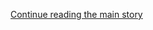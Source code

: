 <div id="app">

<div class="css-1ichrj1 e12j3pa50">

<div class="css-1lzk3av e12j3pa51">

<div class="css-142l3g4">

[Continue reading the main
story](#after-dfp-ad-top)

<div class="ad dfp-ad-top-wrapper" style="text-align:center;height:100%;display:block">

<div id="dfp-ad-top" class="place-ad" data-position="top" data-size-key="top">

</div>

</div>

<div id="after-dfp-ad-top">

</div>

</div>

</div>

</div>

<div>

<div class="NYTAppHideMasthead css-1r6wvpq e1suatyy0">

<div class="section css-ui9rw0 e1suatyy2">

<div class="css-11hrj97 er09x8g0">

<div class="css-6n7j50">

</div>

<span class="css-1dv1kvn">Sections</span>

<div class="css-10488qs">

<span class="css-1dv1kvn">SEARCH</span>

</div>

[Skip to content](#site-content)[Skip to site
index](#site-index)

</div>

<div class="css-8xdxq2 e1huz5gh0">

</div>

<div class="css-8pe5zk">

  - [English](/)
  - [Español](https://www.nytimes.com/es/)
  - [中文](https://cn.nytimes.com)

</div>

</div>

<div id="masthead-bar-one" class="section hasLinks css-165o1d9 e1csuq9d3">

<div class="css-bpgv3s e1csuq9d0">

</div>

<div class="css-1uqjmks e1csuq9d1">

</div>

<div class="css-9e9ivx">

[](https://myaccount.nytimes.com/auth/login?response_type=cookie&client_id=vi)

</div>

<div class="css-bfvq22 e1csuq9d2">

[Today’s
Paper](https://www.nytimes.com/section/todayspaper)

</div>

</div>

<div class="css-stscvm">

<div class="css-158f1cv" data-testid="masthead-desktop-logo">

</div>

</div>

<div class="css-wu78io">

</div>

<div class="css-1y7qxpi" data-aria-hidden="true" style="visibility:hidden">

<div class="css-1llhclm">

  - 
  - 
  - [World](https://www.nytimes.com/section/world)

  - [U.S.](https://www.nytimes.com/section/us)

  - [Politics](https://www.nytimes.com/section/politics)

  - [N.Y.](https://www.nytimes.com/section/nyregion)

  - [Business](https://www.nytimes.com/section/business)

  - [Opinion](https://www.nytimes.com/section/opinion)

  - [Tech](https://www.nytimes.com/section/technology)

  - [Science](https://www.nytimes.com/section/science)

  - [Health](https://www.nytimes.com/section/health)

  - [Sports](https://www.nytimes.com/section/sports)

  - [Arts](https://www.nytimes.com/section/arts)

  - [Books](https://www.nytimes.com/section/books)

  - [Style](https://www.nytimes.com/section/style)

  - [Food](https://www.nytimes.com/section/food)

  - [Travel](https://www.nytimes.com/section/travel)

  - [Magazine](https://www.nytimes.com/section/magazine)

  - [T Magazine](https://www.nytimes.com/section/t-magazine)

  - [Real Estate](https://www.nytimes.com/section/realestate)

  - [Video](https://www.nytimes.com/video)

</div>

</div>

<div class="css-1d8a290" data-testid="masthead-mini-nav">

  - [World](https://www.nytimes.com/section/world)
  - [U.S.](https://www.nytimes.com/section/us)
  - [Politics](https://www.nytimes.com/section/politics)
  - [N.Y.](https://www.nytimes.com/section/nyregion)
  - [Business](https://www.nytimes.com/section/business)
  - [Opinion](https://www.nytimes.com/section/opinion)
  - [Tech](https://www.nytimes.com/section/technology)
  - [Science](https://www.nytimes.com/section/science)
  - [Health](https://www.nytimes.com/section/health)
  - [Sports](https://www.nytimes.com/section/sports)
  - [Arts](https://www.nytimes.com/section/arts)
  - [Books](https://www.nytimes.com/section/books)
  - [Style](https://www.nytimes.com/section/style)
  - [Food](https://www.nytimes.com/section/food)
  - [Travel](https://www.nytimes.com/section/travel)
  - [Magazine](https://www.nytimes.com/section/magazine)
  - [T Magazine](https://www.nytimes.com/section/t-magazine)
  - [Real
Estate](https://www.nytimes.com/section/realestate)
  - [Video](https://www.nytimes.com/video)

</div>

</div>

</div>

<div data-aria-hidden="false">

<div id="site-content" data-role="main">

<div class="css-189d5rw e6b6cmu0">

<div class="css-1yuan6h">

<div class="css-xc44bh">

<div class="section css-o3tihn eq74mwp0" data-block-tracking-id="Briefings" data-testid="block-Briefings">

<div class="css-avqkzc">

<div class="css-1sm6zs8">

<div class="css-1om4z5c">

<div class="css-ydsmmq">

<div class="css-1ee8y2t assetWrapper">

<div class="css-geek62">

<div class="css-1d537rb e18972d70" media="[object Object]">

[](/2020/07/31/podcasts/the-daily/vanessa-guillen-military-metoo.html)

<div class="css-1g8bx4t">

![](https://static01.nyt.com/images/2017/01/29/podcasts/the-daily-album-art/the-daily-album-art-square320-v4.png)

</div>

</div>

[](/2020/07/31/podcasts/the-daily/vanessa-guillen-military-metoo.html)

<div class="css-8oysku e18972d71" type="1">

<div class="css-1iexn6j e1voiwgp1">

## Listen to ‘The Daily’

</div>

</div>

<div class="css-8oysku e18972d71">

A \#MeToo moment in the
military.

</div>

</div>

</div>

</div>

<div class="css-ydsmmq">

<div class="css-1ee8y2t assetWrapper">

<div class="css-geek62">

<div class="css-1d537rb e18972d70" media="[object Object]">

[](/2020/07/31/business/dealbook/tech-earnings-economy.html)

<div class="css-1g8bx4t">

![](https://static01.nyt.com/images/2020/05/13/business/dealbook-nl-icon/dealbook-nl-icon-square640.jpg?quality=75&auto=webp&disable=upscale&width=350)

</div>

</div>

[](/2020/07/31/business/dealbook/tech-earnings-economy.html)

<div class="css-8oysku e18972d71" type="1">

<div class="css-1iexn6j e1voiwgp1">

## In the ‘DealBook’ Newsletter

</div>

</div>

<div class="css-8oysku e18972d71">

They made how
much?

</div>

</div>

</div>

</div>

<div class="css-ydsmmq">

<div class="css-1ee8y2t assetWrapper">

<div class="css-geek62">

<div class="css-1d537rb e18972d70" media="[object Object]">

[](/2020/07/30/podcasts/nice-white-parents-serial.html)

<div class="css-1g8bx4t">

![](https://static01.nyt.com/images/2020/07/21/podcasts/nice-white-parents-album-art/nice-white-parents-album-art-square320.jpg)

</div>

</div>

[](/2020/07/30/podcasts/nice-white-parents-serial.html)

<div class="css-8oysku e18972d71" type="1">

<div class="css-1iexn6j e1voiwgp1">

## Listen to ‘Nice White Parents’

</div>

</div>

<div class="css-8oysku e18972d71">

When a group of white families came to one predominantly Black
school.

</div>

</div>

</div>

</div>

</div>

<div class="css-1y8l3jc">

<div class="css-7utnqv">

<div class="css-rlo25n e1ll57lj2">

</div>

</div>

<div class="css-1hesgbm">

</div>

</div>

</div>

</div>

</div>

</div>

</div>

<div class="css-698um9">

<div class="css-1tk5puc">

<div class="css-jbmajz">

<div>

<div class="section css-15zaaaz eq74mwp0" data-block-tracking-id="Top Stories" data-testid="block-TopStories">

<div class="css-1oxv4in e1aa0s8g0">

<div class="css-1qiat4j eqveam63">

<div class="css-1yoguk1 eqveam60">

<div class="css-qvz0vj eqveam61">

<div class="css-1aew2eb eqveam62">

<div class="css-1ee8y2t assetWrapper">

<div class="css-6p6lnl">

[](/2020/07/31/us/politics/trump-usps-mail-delays.html)

<div class="css-debyuq e1voiwgp1">

## <span>Mail Delays Fuel Fear Trump Is Undercutting Postal System Before Vote</span>

</div>

  - President Trump’s yearslong assault on the Postal Service and his
    increasingly dire warnings about the dangers of voting by mail are
    colliding.
  - The result has been to generate new concerns about how he could
    influence an election conducted during a pandemic.

<div>

<div class="css-na047m">

</div>

</div>

</div>

</div>

</div>

</div>

</div>

<div class="css-zmmks0 eqveam60">

<div class="css-1qj0wac eqveam61">

<div class="css-1aew2eb eqveam62">

<div class="css-1qiat4j eqveam63">

<div class="css-ws86q6 eqveam60">

<div class="css-1qj0wac eqveam61">

[](/2020/07/31/us/politics/trump-usps-mail-delays.html)

<div class="css-1g8bx4t">

![The Postal Service has struggled financially for years, in part
because of its legal obligation to deliver mail everywhere.
<span class="credit">Paul Ratje/Agence France-Presse — Getty
Images</span>](https://static01.nyt.com/images/2020/07/31/multimedia/31dc-postal/merlin_172107963_a2c16fe7-bd41-4b56-8445-524d4cce31e7-threeByTwoSmallAt2X.jpg?quality=75&auto=webp&disable=upscale)

</div>

</div>

</div>

<div class="css-778gjy eqveam60">

<div class="css-1qj0wac eqveam61">

<div class="css-1ee8y2t assetWrapper">

<div class="css-6p6lnl">

[](/2020/07/31/us/politics/joseph-biden-vice-president.html)

<div class="css-debyuq e1voiwgp1">

## Lobbying Intensifies Among V.P. Candidates as Biden’s Search Nears End

</div>

Two women, Representative Karen Bass and Susan Rice, the former national
security adviser, are among the most formidable contenders on Joe
Biden’s list.

<div>

<div class="css-na047m">

</div>

</div>

</div>

</div>

</div>

</div>

</div>

<div class="css-1ee8y2t assetWrapper">

<div class="css-6p6lnl">

[](/2020/07/31/business/trump-financial-disclosure.html)

<div class="css-debyuq e1voiwgp1">

## Trump Family Business Made Modest Gains in 2019, Disclosure Shows

</div>

A new financial disclosure is the only official public detailing of
President Trump’s personal
finances.

<div>

<div class="css-na047m">

</div>

</div>

</div>

</div>

</div>

</div>

</div>

</div>

</div>

<div class="css-1nuzdmm e1aa0s8g0">

<div class="css-1aew2eb eqveam62">

<div>

<div class="css-1qiat4j eqveam63">

<div class="css-1yoguk1 eqveam60">

<div class="css-qvz0vj eqveam61">

<div class="css-1aew2eb eqveam62">

<div class="css-1ee8y2t assetWrapper">

<div class="css-6p6lnl">

[](/2020/07/31/world/coronavirus-covid-19.html)

<div class="css-debyuq e1voiwgp1">

## <span>$600-a-Week Lifeline for Unemployed Americans Expires After Impasse</span>

</div>

  - White House officials and Democrats blamed each other for the
    expiration of the jobless aid payment.
  - California became the first state to reach 500,000 total coronavirus
    cases. Here’s the
latest.

<div class="css-1slnf6i">

<div class="css-na047m">

<span class="css-eiiu5n e2clvhq0"><span class="newsStatus">live</span></span>

</div>

</div>

</div>

</div>

</div>

</div>

</div>

<div class="css-zmmks0 eqveam60">

<div class="css-1qj0wac eqveam61">

<div class="css-1g8bx4t">

![](https://static01.nyt.com/newsgraphics/2020/03/16/coronavirus-maps/a09fc8faff804364a953071ca46abcfcdc4e40ba/build/curve-grid/cases/total/USA.svg)

</div>

</div>

</div>

</div>

</div>

<div>

<div class="css-1qiat4j eqveam63">

<div class="css-bs48m0 eqveam60">

<div class="css-1qj0wac eqveam61">

<div class="css-1ee8y2t assetWrapper">

<div class="css-6p6lnl">

[](/2020/07/31/us/politics/trump-coronavirus-testing.html)

<div class="css-debyuq e1voiwgp1">

## Trump’s Testing Chief Concedes a Lag in Test Results

</div>

Getting all virus tests back within 72 hours, which many experts said
was critical, isn’t currently possible, Adm. Brett Giroir told
lawmakers.

<div>

<div class="css-na047m">

</div>

</div>

</div>

</div>

</div>

</div>

<div class="css-bs48m0 eqveam60">

<div class="css-1qj0wac eqveam61">

<div class="css-1ee8y2t assetWrapper">

<div class="css-6p6lnl">

[](/2020/07/31/health/coronavirus-children-camp.html)

<div class="css-debyuq e1voiwgp1">

## Virus Infected Hundreds at a Georgia Summer Camp

</div>

The camp took precautions but did not require campers to wear masks, the
C.D.C. reported. Singing and cheering may have contributed to the
spread.

<div>

<div class="css-na047m">

</div>

</div>

</div>

</div>

</div>

</div>

</div>

</div>

</div>

</div>

<div class="css-1nuzdmm e1aa0s8g0">

<div class="css-1ee8y2t assetWrapper">

<div class="css-1g8bx4t">

![](https://static01.nyt.com/newsgraphics/2020/03/16/coronavirus-maps/a09fc8faff804364a953071ca46abcfcdc4e40ba/images/orphan_usa-threeByTwoSmallAt2X.png)

</div>

</div>

</div>

<div class="css-1nuzdmm e1aa0s8g0">

<div>

<div class="css-1qiat4j eqveam63">

<div class="css-1fgqvm0 eqveam60">

<div class="css-1qj0wac eqveam61">

<div class="css-1ee8y2t assetWrapper">

<div class="css-6p6lnl">

[](/2020/07/31/technology/twitter-hack-arrest.html)

<div class="css-debyuq e1voiwgp1">

## <span>Florida Teenager Is Charged as ‘Mastermind’ of Twitter Hack</span>

</div>

The authorities arrested a 17-year-old who they said targeted prominent
people, including former President Barack Obama. Two others were also
charged.

<div>

<div class="css-na047m">

</div>

</div>

</div>

</div>

</div>

</div>

<div class="css-ws86q6 eqveam60">

<div class="css-1qj0wac eqveam61">

<div class="css-1aew2eb eqveam62">

<div class="css-1ee8y2t assetWrapper">

<div class="css-6p6lnl">

[](/2020/07/31/technology/tiktok-microsoft.html)

<div class="css-debyuq e1voiwgp1">

## Microsoft Said to Be in Talks to Buy TikTok, as Trump Weighs Curtailing App

</div>

The talks come as the video app’s ownership by a Chinese company is
under scrutiny by the White House and
lawmakers.

<div>

<div class="css-na047m">

</div>

</div>

</div>

</div>

</div>

</div>

</div>

</div>

</div>

</div>

<div class="css-1nuzdmm e1aa0s8g0">

<div>

<div class="css-1qiat4j eqveam63">

<div class="css-1fgqvm0 eqveam60">

<div class="css-1qj0wac eqveam61">

<div class="css-1ee8y2t assetWrapper">

<div class="css-6p6lnl">

[](/2020/07/31/business/media/james-murdoch-resigns-news-corp.html)

<div class="css-debyuq e1voiwgp1">

## <span>James Murdoch Resigns From Board of Rupert Murdoch’s News Corp</span>

</div>

“My resignation is due to disagreements over certain editorial content,”
Mr. Murdoch wrote, severing his formal ties to his father’s media
empire.

<div>

<div class="css-na047m">

</div>

</div>

</div>

</div>

</div>

</div>

<div class="css-ws86q6 eqveam60">

<div class="css-1qj0wac eqveam61">

<div class="css-1aew2eb eqveam62">

<div class="css-1ee8y2t assetWrapper">

<div class="css-6p6lnl">

[](/2020/07/31/business/europe-economy-recovery-coronavirus.html)

<div class="css-debyuq e1voiwgp1">

## Despite Historic Plunge, Europe’s Economy Flashes Signs of Recovery

</div>

European countries that have better contained the virus are poised for
speedier economic recovery than the United
States.

<div>

<div class="css-na047m">

</div>

</div>

</div>

</div>

</div>

</div>

</div>

</div>

</div>

</div>

<div class="css-1nuzdmm e1aa0s8g0">

<div class="css-1ee8y2t assetWrapper">

<div class="css-1g8bx4t">

<div>

</div>

</div>

</div>

</div>

<div class="css-1nuzdmm e1aa0s8g0">

<div class="css-1ee8y2t assetWrapper">

<div class="css-1qiat4j eqveam63">

<div class="css-1yoguk1 eqveam60">

<div class="css-qvz0vj eqveam61">

[](/2020/07/31/world/asia/hong-kong-election-national-security-law.html)

<div class="css-debyuq e1voiwgp1">

## <span>With Security Law as a Cudgel, Beijing Cracks Down on Hong Kong</span>

</div>

The Chinese government has used the letter and spirit of the law to
crush Hong Kong’s pro-democracy opposition with surprising ferocity.

<div>

<div class="css-na047m">

</div>

</div>

</div>

</div>

<div class="css-zmmks0 eqveam60">

<div class="css-1qj0wac eqveam61">

[](/2020/07/31/world/asia/hong-kong-election-national-security-law.html)

<div class="css-1g8bx4t">

<div class="css-zjzyr8">

<div data-testid="lazyimage-container" style="height:480px">

</div>

</div>

<div class="section css-1xdhyk6 e2u1rkt0" data-aria-hidden="true">

The Chinese government has used the national security law to crush Hong
Kong’s pro-democracy opposition with a ferocity that has surprised even
some pro-Beijing officials in the territory. <span class="credit">Lam
Yik Fei for The New York
Times</span>

</div>

</div>

</div>

</div>

</div>

</div>

</div>

</div>

</div>

</div>

<div class="css-717c4s">

<div>

<div class="section css-1g8pbzc eq74mwp0" data-block-tracking-id="Opinion" data-testid="block-Opinion">

[](https://www.nytimes.com/section/opinion?pagetype=Homepage&action=click&module=Opinion)

### Opinion

<div class="css-anz6u5">

<div class="css-tub26b">

<div class="css-1ee8y2t assetWrapper">

<div class="css-6p6lnl">

[](/2020/07/31/opinion/federal-agents-trump-uniforms.html)

<div class="css-debyuq e1voiwgp1">

<div class="css-1xdt15l">

<div class="css-1dvlumo e18df3gd0">

The Editorial Board

</div>

</div>

## Federal Agents Don’t Need Army Fatigues

</div>

If you’re an officer of the law, dress like one. Leave the soldiering to
soldiers.

<div>

<div class="css-na047m">

</div>

</div>

</div>

</div>

</div>

<div class="css-tub26b">

<div class="css-1ee8y2t assetWrapper">

<div class="css-1qiat4j eqveam63">

<div class="css-7douaa eqveam60">

<div class="css-qvz0vj eqveam61">

[](/2020/07/31/opinion/sunday/India-migration-coronavirus.html)

<div class="css-dcl9ft">

![Basharat
Peer](https://static01.nyt.com/images/2020/07/30/opinion/Basharat-Peer/Basharat-Peer-thumbLarge.png?quality=75&auto=webp&disable=upscale)

</div>

<div class="css-debyuq e1voiwgp1">

<div class="css-1xdt15l">

<div class="css-1dvlumo e18df3gd0">

Basharat Peer

</div>

</div>

## A Friendship, a Pandemic and a Death Beside the Highway

</div>

How a photograph of a young man cradling his dying friend sent me on a
journey across
India.

<div>

<div class="css-na047m">

</div>

</div>

</div>

</div>

<div class="css-7douaa eqveam60">

<div class="css-1qj0wac eqveam61">

[](/2020/07/31/opinion/sunday/India-migration-coronavirus.html)

<div class="css-1g8bx4t">

![](https://static01.nyt.com/images/2020/08/02/opinion/31peer4/31peer4-square640-v5.jpg?quality=75&auto=webp&disable=upscale&width=350)

</div>

</div>

</div>

</div>

</div>

</div>

</div>

<div class="css-dh19r0">

<div class="css-tub26b">

<div class="css-6p6lnl">

[](/2020/07/31/opinion/coronavirus-antibodies-immunity.html)

<div class="css-debyuq e1voiwgp1">

<div class="css-1xdt15l">

<div class="css-tnu8m6 e18df3gd0">

Akiko Iwasaki and Ruslan Medzhitov

</div>

</div>

## Scared That Covid-19 Immunity Won’t Last? Don’t Be

</div>

</div>

</div>

<div class="css-tub26b">

<div class="css-6p6lnl">

[](/2020/07/31/opinion/trump-resign.html)

<div class="css-dcl9ft">

![Timothy
Egan](https://static01.nyt.com/images/2018/05/11/opinion/timothy-egan/timothy-egan-thumbLarge.png?quality=75&auto=webp&disable=upscale)

</div>

<div class="css-debyuq e1voiwgp1">

<div class="css-1xdt15l">

<div class="css-tnu8m6 e18df3gd0">

Timothy Egan

</div>

</div>

## Trump, Please Quit Before You’re Fired

</div>

</div>

</div>

<div class="css-tub26b">

<div class="css-6p6lnl">

[](/2020/07/31/opinion/israeli-palestinian-peace.html)

<div class="css-dcl9ft">

![Roger
Cohen](https://static01.nyt.com/images/2014/11/01/opinion/cohen-circular/cohen-circular-thumbLarge-v6.png?quality=75&auto=webp&disable=upscale)

</div>

<div class="css-debyuq e1voiwgp1">

<div class="css-1xdt15l">

<div class="css-tnu8m6 e18df3gd0">

Roger Cohen

</div>

</div>

## The Less Impossible Israeli-Palestinian Peace

</div>

</div>

</div>

<div class="css-tub26b">

<div class="css-6p6lnl">

[](/2020/07/31/opinion/trump-nixon-authoritarianism.html)

<div class="css-debyuq e1voiwgp1">

<div class="css-1xdt15l">

<div class="css-tnu8m6 e18df3gd0">

John W. Dean

</div>

</div>

## Trump Has Been Comparing Himself to Nixon. That’s Hooey.

</div>

</div>

</div>

<div class="css-tub26b">

<div class="css-6p6lnl">

[](/2020/07/31/opinion/john-lewis-trump-election-2020.html)

<div class="css-dcl9ft">

![Jamelle
Bouie](https://static01.nyt.com/images/2019/01/24/opinion/jamelle-bouie/jamelle-bouie-thumbLarge-v3.png?quality=75&auto=webp&disable=upscale)

</div>

<div class="css-debyuq e1voiwgp1">

<div class="css-1xdt15l">

<div class="css-tnu8m6 e18df3gd0">

Jamelle Bouie

</div>

</div>

## John Lewis Was the Anti-Trump

</div>

</div>

</div>

<div class="css-tub26b">

<div class="css-6p6lnl">

[](/2020/07/30/opinion/john-lewis-civil-rights-america.html)

<div class="css-debyuq e1voiwgp1">

<div class="css-1xdt15l">

<div class="css-tnu8m6 e18df3gd0">

John Lewis

</div>

</div>

## Together, You Can Redeem the Soul of Our Nation

</div>

</div>

</div>

<div class="css-tub26b">

<div class="css-6p6lnl">

[](/2020/07/30/opinion/mitch-mcconnell-coronavirus-economy.html)

<div class="css-debyuq e1voiwgp1">

<div class="css-1xdt15l">

<div class="css-tnu8m6 e18df3gd0">

The Editorial Board

</div>

</div>

## Mitch McConnell Could Rescue Millions. What Is He Waiting For?

</div>

</div>

</div>

<div class="css-tub26b">

<div class="css-6p6lnl">

[](/2020/07/31/opinion/coronavirus-testing-cuomo.html)

<div class="css-debyuq e1voiwgp1">

<div class="css-1xdt15l">

<div class="css-tnu8m6 e18df3gd0">

Andrew M. Cuomo

</div>

</div>

## Let’s End the Wait for Coronavirus Test Results. Here’s How.

</div>

</div>

</div>

<div class="css-tub26b">

<div class="css-6p6lnl">

[](/2020/07/31/opinion/coronavirus-economy.html)

<div class="css-debyuq e1voiwgp1">

<div class="css-1xdt15l">

<div class="css-tnu8m6 e18df3gd0">

Dambisa
Moyo

</div>

</div>

## 3 Things to Make the World Immediately Better After Covid-19

</div>

</div>

</div>

</div>

</div>

</div>

</div>

<div class="css-ie51lk">

<div class="section css-1m986x7 eq74mwp0" data-block-tracking-id="Editors Picks" data-testid="block-EditorsPicks">

### Editors’ Picks

<div class="css-y3bpqq">

<div class="css-17q3ou7">

<div class="css-4xmvjg">

<div class="css-1ee8y2t assetWrapper">

<div>

<div class="css-1xaqcky">

[](/2020/07/31/arts/music/beyonce-black-is-king.html)

<div class="css-1g8bx4t">

<div class="css-zjzyr8">

<div data-testid="lazyimage-container" style="height:479.52px">

</div>

</div>

<div class="section css-1xdhyk6 e2u1rkt0">

<span class="credit">Andrew White/Parkwood Entertainment and Disney +,
via Associated Press</span>

</div>

</div>

</div>

<div class="css-1nl6p6m">

[](/2020/07/31/arts/music/beyonce-black-is-king.html)

<div class="css-debyuq e1voiwgp1">

## <span>Beyoncé’s ‘Black Is King’: Let’s Discuss</span>

</div>

The visual album uses songs from “The Lion King: The Gift,” a grand
statement of African-diaspora pride and creative power. Here’s what six
critics
think.

<div>

<div class="css-na047m">

</div>

</div>

</div>

</div>

</div>

</div>

</div>

<div class="css-1lqor8g">

<div class="css-1177x0a">

<div class="css-1ee8y2t assetWrapper">

<div class="css-1qiat4j eqveam63">

<div class="css-7douaa eqveam60">

<div class="css-1qj0wac eqveam61">

[](/2020/07/31/books/review-caste-isabel-wilkerson-origins-of-our-discontents.html)

<div class="css-debyuq e1voiwgp1">

## Book Review: ‘Caste’ Is an Instant American Classic on Our Abiding Sin

</div>

Isabel Wilkerson’s book compares India’s treatment of its untouchables,
Nazi Germany’s treatment of Jews and America’s treatment of
African-Americans.

<div>

<div class="css-na047m">

</div>

</div>

</div>

</div>

<div class="css-7douaa eqveam60">

<div class="css-1qj0wac eqveam61">

[](/2020/07/31/books/review-caste-isabel-wilkerson-origins-of-our-discontents.html)

<div class="css-1g8bx4t">

<div class="css-zjzyr8">

<div data-testid="lazyimage-container" style="height:145.33333333333334px">

</div>

</div>

</div>

</div>

</div>

</div>

</div>

</div>

<div class="css-1177x0a">

<div class="css-1ee8y2t assetWrapper">

<div class="css-1qiat4j eqveam63">

<div class="css-7douaa eqveam60">

<div class="css-1qj0wac eqveam61">

[](/2020/07/31/style/karen-name-meme-history.html)

<div class="css-debyuq e1voiwgp1">

## A Brief History of ‘Karen’

</div>

In 1965, it was the third-most-popular baby name in the U.S. In 2018, it
was the 635th. Today it’s even less popular. How did Karens fall so
far?

<div>

<div class="css-na047m">

</div>

</div>

</div>

</div>

<div class="css-7douaa eqveam60">

<div class="css-1qj0wac eqveam61">

[](/2020/07/31/style/karen-name-meme-history.html)

<div class="css-1g8bx4t">

<div class="css-zjzyr8">

<div data-testid="lazyimage-container" style="height:145.33333333333334px">

</div>

</div>

</div>

</div>

</div>

</div>

</div>

</div>

</div>

</div>

</div>

</div>

</div>

</div>

<div class="css-6nrzw0">

<div class="css-uvu2in e12j3pa50">

<div class="css-1rm0ct8 e12j3pa51">

<div class="css-142l3g4">

### Advertisement

[Continue reading the main
story](#after-dfp-ad-mid1-large)

<div id="dfp-ad-mid1-large" class="ad dfp-ad-mid1-large-wrapper" style="text-align:center;height:100%;display:block">

</div>

<div id="after-dfp-ad-mid1-large">

</div>

</div>

</div>

</div>

</div>

<div class="css-19tmjl7">

<div>

</div>

</div>

</div>

<div class="css-djiuqn ekmemt90" data-testid="feedback">

We’d like your thoughts on the New York Times home page experience.[Let
us know what you
think](http://nyt.qualtrics.com/jfe/form/SV_eFJmKj9v0krSE0l)

</div>

</div>

## Site Index

<div>

</div>

## Site Information Navigation

  - [© <span>2020</span> <span>The New York Times
    Company</span>](https://help.nytimes.com/hc/en-us/articles/115014792127-Copyright-notice)

<!-- end list -->

  - [NYTCo](https://www.nytco.com/)
  - [Contact
    Us](https://help.nytimes.com/hc/en-us/articles/115015385887-Contact-Us)
  - [Work with us](https://www.nytco.com/careers/)
  - [Advertise](https://nytmediakit.com/)
  - [T Brand Studio](http://www.tbrandstudio.com/)
  - [Your Ad
    Choices](https://www.nytimes.com/privacy/cookie-policy#how-do-i-manage-trackers)
  - [Privacy](https://www.nytimes.com/privacy)
  - [Terms of
    Service](https://help.nytimes.com/hc/en-us/articles/115014893428-Terms-of-service)
  - [Terms of
    Sale](https://help.nytimes.com/hc/en-us/articles/115014893968-Terms-of-sale)
  - [Site
    Map](https://spiderbites.nytimes.com)
  - [Help](https://help.nytimes.com/hc/en-us)
  - [Subscriptions](https://www.nytimes.com/subscription?campaignId=37WXW)

</div>

</div>
